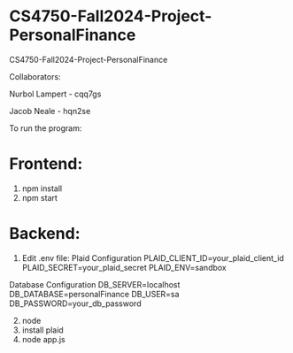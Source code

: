 # CS4750-Fall2024-Project-PersonalFinance
CS4750-Fall2024-Project-PersonalFinance

Collaborators:

Nurbol Lampert - cqq7gs

Jacob Neale - hqn2se

To run the program:

# Frontend:

1) npm install
2) npm start


# Backend:
1) Edit .env file:
Plaid Configuration
PLAID_CLIENT_ID=your_plaid_client_id
PLAID_SECRET=your_plaid_secret
PLAID_ENV=sandbox

Database Configuration
DB_SERVER=localhost
DB_DATABASE=personalFinance
DB_USER=sa
DB_PASSWORD=your_db_password

2) node
3) install plaid
4) node app.js
